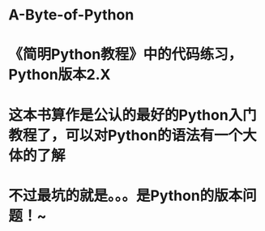 # A-Byte-of-Python
# 《简明Python教程》中的代码练习，Python版本2.X 
# 这本书算作是公认的最好的Python入门教程了，可以对Python的语法有一个大体的了解
# 不过最坑的就是。。。是Python的版本问题！~
